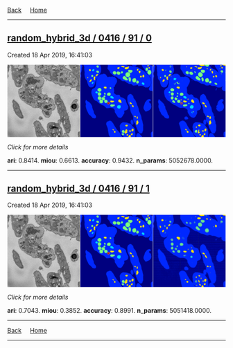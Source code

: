 
[Back](..)&nbsp;&nbsp;&nbsp;&nbsp;&nbsp;[Home](https://leapmanlab.github.io/snapshots)

---

<div class="summary"><a href="0"><h2>random_hybrid_3d / 0416 / 91 / 0</h2></a><p>Created 18 Apr 2019, 16:41:03
</p><a href="0"><img src="0/media/summary.png" align="center"></a><p>
<i>Click for more details</i>
</p></div>

**ari**: 0.8414. **miou**: 0.6613. **accuracy**: 0.9432. **n_params**: 5052678.0000. 

---

<div class="summary"><a href="1"><h2>random_hybrid_3d / 0416 / 91 / 1</h2></a><p>Created 18 Apr 2019, 16:41:03
</p><a href="1"><img src="1/media/summary.png" align="center"></a><p>
<i>Click for more details</i>
</p></div>

**ari**: 0.7043. **miou**: 0.3852. **accuracy**: 0.8991. **n_params**: 5051418.0000. 

---

[Back](..)&nbsp;&nbsp;&nbsp;&nbsp;&nbsp;[Home](https://leapmanlab.github.io/snapshots)

---